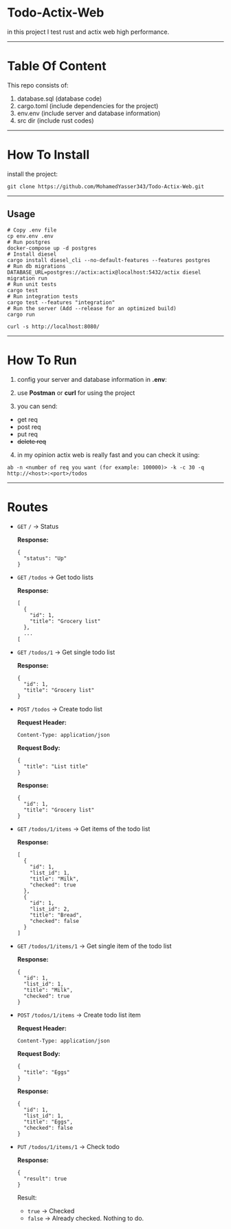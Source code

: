 # Todo-Actix-Web
in this project I test rust and actix web high performance.

---

# Table Of Content
This repo consists of:
1. database.sql (database code)
2. cargo.toml (include dependencies for the project)
2. env.env (include server and database information)
3. src dir (include rust codes)

---

# How To Install

install the project:

```
git clone https://github.com/MohamedYasser343/Todo-Actix-Web.git
```

---

## Usage
```
# Copy .env file
cp env.env .env
# Run postgres
docker-compose up -d postgres
# Install diesel
cargo install diesel_cli --no-default-features --features postgres
# Run db migrations
DATABASE_URL=postgres://actix:actix@localhost:5432/actix diesel migration run
# Run unit tests
cargo test
# Run integration tests
cargo test --features "integration"
# Run the server (Add --release for an optimized build)
cargo run 
```
```
curl -s http://localhost:8080/
```

---

# How To Run


1. config your server and database information in **.env**:

2. use **Postman** or **curl** for using the project
3. you can send:
  * get req
  * post req
  * put req
  * ~~delete req~~
  
4. in my opinion actix web is really fast and you can check it using:

```
ab -n <number of req you want (for example: 100000)> -k -c 30 -q http://<host>:<port>/todos
```

---

# Routes

- `GET` `/` -> Status

  **Response:**
  ```
  {
    "status": "Up"
  }
  ```

- `GET` `/todos` -> Get todo lists

  **Response:**
  ```
  [
    {
      "id": 1,
      "title": "Grocery list"
    },
    ...
  [
  ```
- `GET` `/todos/1` -> Get single todo list

  **Response:**
  ```
  {
    "id": 1,
    "title": "Grocery list"
  }
  ```
- `POST` `/todos` -> Create todo list

  **Request Header:**
  ```
  Content-Type: application/json
  ```
  **Request Body:**
  ```
  {
    "title": "List title"    
  }
  ```
  **Response:**
  ```
  {
    "id": 1,
    "title": "Grocery list"
  }
  ```
- `GET` `/todos/1/items` -> Get items of the todo list

  **Response:**
  ```
  [
    {
      "id": 1,
      "list_id": 1,
      "title": "Milk",
      "checked": true
    },
    {
      "id": 1,
      "list_id": 2,
      "title": "Bread",
      "checked": false
    }
  ]
  ```
- `GET` `/todos/1/items/1` -> Get single item of the todo list

  **Response:**
  ```
  {
    "id": 1,
    "list_id": 1,
    "title": "Milk",
    "checked": true
  }
  ```

- `POST` `/todos/1/items` -> Create todo list item

  **Request Header:**
  ```
  Content-Type: application/json
  ```
  **Request Body:**
  ```
  {
    "title": "Eggs"    
  }
  ```
  **Response:**
  ```
  {
    "id": 1,
    "list_id": 1,
    "title": "Eggs",
    "checked": false
  }
  ```
- `PUT` `/todos/1/items/1` -> Check todo

  **Response:**
  ```
  {
    "result": true
  }
  ```
  Result:
  - `true` -> Checked
  - `false` -> Already checked. Nothing to do.
